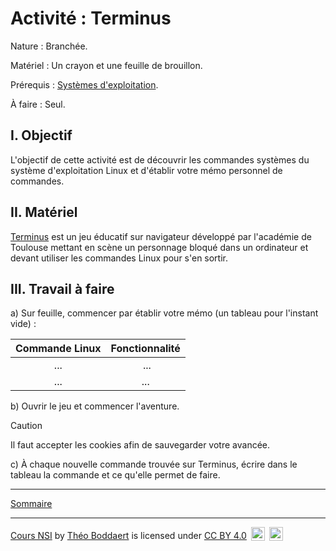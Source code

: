 # Activité : Terminus

Nature : Branchée.

Matériel : Un crayon et une feuille de brouillon.

Prérequis : [Systèmes d'exploitation](./Systèmes_d_exploitation.md).

À faire : Seul.

## I. Objectif

L'objectif de cette activité est de découvrir les commandes systèmes du système d'exploitation Linux et d'établir votre mémo personnel de commandes.

## II. Matériel

[Terminus](http://luffah.xyz/bidules/Terminus/) est un jeu éducatif sur navigateur développé par l'académie de Toulouse mettant en scène un personnage bloqué dans un ordinateur et devant utiliser les commandes Linux pour s'en sortir.

## III. Travail à faire

a) Sur feuille, commencer par établir votre mémo (un tableau pour l'instant vide) :

| Commande Linux | Fonctionnalité |
| :---: | :---: |
| ... | ... |
| ... | ... |

b) Ouvrir le jeu et commencer l'aventure. 

> [!CAUTION]
> Il faut accepter les cookies afin de sauvegarder votre avancée.

c) À chaque nouvelle commande trouvée sur Terminus, écrire dans le tableau la commande et ce qu'elle permet de faire.

___________________

[Sommaire](./../../README.md)

___________

<p xmlns:cc="http://creativecommons.org/ns#" xmlns:dct="http://purl.org/dc/terms/"><a property="dct:title" rel="cc:attributionURL" href="https://github.com/boddaert/nsi">Cours NSI</a> by <a rel="cc:attributionURL dct:creator" property="cc:attributionName" href="https://github.com/boddaert">Théo Boddaert</a> is licensed under <a href="https://creativecommons.org/licenses/by/4.0/?ref=chooser-v1" target="_blank" rel="license noopener noreferrer" style="display:inline-block;">CC BY 4.0</a>  <img style="height:22px!important;margin-left:3px;vertical-align:text-bottom;" src="https://mirrors.creativecommons.org/presskit/icons/cc.svg?ref=chooser-v1" alt="">  <img style="height:22px!important;margin-left:3px;vertical-align:text-bottom;" src="https://mirrors.creativecommons.org/presskit/icons/by.svg?ref=chooser-v1" alt=""></p> 












